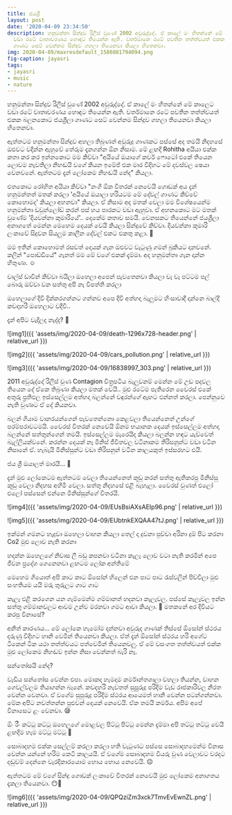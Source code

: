 ```yaml
---
title: ජයශ්‍රී
layout: post
date: '2020-04-09 23:34:50'
description: හනුමන්තා සින්දුව රිලීස් වුණේ 2002 අවුරුද්දේ. ඒ කාලේ මං හිතන්නේ මේ කාලෙට
  වඩා රටේ වාතාවරණය හොඳට තියෙන්න ඇති. වර්තමානෙ රටේ පවතින තත්ත්වයත් එකක බලනකොට ජයශ්‍රීලා
  ගාණට සෙට් වෙන්නම සින්දුව ගහලා තියෙනවා කියලා හිතෙනවා.
img: 2020-04-09/maxresdefault_1586081794094.png
fig-caption: jayasri
tags:
- jayasri
- music
- nature
---
```


හනුමන්තා සින්දුව රිලීස් වුණේ 2002 අවුරුද්දේ. ඒ කාලේ මං හිතන්නේ මේ කාලෙට වඩා රටේ වාතාවරණය හොඳට තියෙන්න ඇති. වර්තමානෙ රටේ පවතින තත්ත්වයත් එකක බලනකොට ජයශ්‍රීලා ගාණට සෙට් වෙන්නම සින්දුව ගහලා තියෙනවා කියලා හිතෙනවා.

ඇත්තටම හනුමන්තා සින්දුව අහලා තිබුණත් අවුරුදු ගාණකට පස්සේ අද තමයි නිදහසේ ඔළුවට වදින්න ඇහුවේ තේරුම දැනගන්න ඕන නිසාම. මේ ළඟදි Rohitha අයියා එක්ක කතා කර කර ඉන්නකොට මම කිව්වා "අයියේ ඔයාගේ කවර් ෆොටෝ එකේ තියෙන ලොවම නැවතිලා නිහඬයි වගේ කියන ඉමේජ් එක මාර විදිහට මේ දවස්වල ෂෙයා වෙනවනේ. ඇත්තටම දැන් ලෝකෙම නිහඬයි නේද" කියලා.

එතකොට රෝහිත අයියා කිව්වා "නංගි ඕක විතරක් නෙවෙයි ගොඩක් අය දැන් හනුමන්තත් මතක් කරලා 'අයියේ ඔයාලා හරියටම මේ දේවල් ගාණට කිව්වේ කොහොමද' කියලා අහනවා" කියලා. ඒ නිසාම අද මතක් වෙලා මම විශේෂයෙන්ම හනුමන්තා ඩවුන්ලෝඩ් කරන් පස් හය පාරක⁣ට වඩා ඇහුවා. ඒ අහනකොට මට මතක් වුණේම 'දියවන්නා කුමාරියේ'.. දෙකේම කතාව සමයි. වෙනසකට තියෙන්නේ ජයශ්‍රීලා අනාගතේ මෙන්න මෙහෙම දෙයක් වෙයි කියලා සින්දුවේ කිව්වා. දියවන්නා කුමාරි ලංකාවේ සිදුවන සියලුම කාලීන දේවල් එක⁣ට එකතු කළා. 💚

මම ඉතින් කොහොමත් රසවත් දෙයක් ගැන ඔළුවට වැටුණු ගමන් බුකියට දානවනේ. කලින් "පොඩ්ඩියේ" ගැනත් මම මේ වගේ එකක් දැම්මා. අද හනුමන්තා ගැන දාන්න හිතුණා. ☺️

චාල්ස් ඩාවින් කිව්වා බයිලා
ඔහෙලා අපෙන් පැවතෙනවා කියලා
චෑ චෑ පට්ටම පල් බොරු ඔව්වා
වන සත්තු අපි නෑ විපත්ති කරලා

ඔහෙලාගේ දිවි දික්කරගන්නට
ගන්නව අපෙ දිවි අත්හදා බැලුමට
හිංසාවාදී දාන්නෙ බාල්දි
කවදාහරි ඔහෙලාට වදීවී..

දැන් අපිට වැදිලද නැද්ද? 🙂

![img1]({{ 'assets/img/2020-04-09/death-1296x728-header.png' | relative_url }})

![img2]({{ 'assets/img/2020-04-09/cars_pollution.png' | relative_url }})

![img3]({{ 'assets/img/2020-04-09/16838997_303.png' | relative_url }})

2011 අවුරුද්දේ රිලීස් වුණ Contagion චිත්‍රපටිය බැලුවනම් මෙන්න මේ උඩ පදවල තියෙන දේ ඒකෙ තිබුණා කියලා මතක් වෙයි.. මුළු රටේම පැතිරෙන වෛරස් එකේ අතුරු ප්‍රතිඵල ඉස්සෙල්ලම අත්හදා බලන්නේ වඳුරන්ගේ ඇඟට එන්නත් කරලා. පෙන්නුවෙ නැති වුණාට ඒ දේ කියනවා.

බලන් ගියාම වානරයන්ගෙන් පැවතෙන්නො කෙළවලා තියෙන්නෙත් උන්ගේ පරම්පරාවටමයි. වෛරස් විතරක් නෙවෙයි ඕනම භයානක දෙයක් ඉස්සෙල්ලම අත්හදා බලන්නේ සත්තුන්ගෙන් තමයි. ඉස්සෙල්ලම මැරෙයිද කියලා බලන්න හඳට යැව්වෙත් බැල්ලියක්වනේ. කරන්න දෙයක් නෑ මිනිස් ජීවිතවල වටිනාකම තිරිසනුන්ට වඩා වටින නිසානේ ඒ. හැබැයි මිනිස්සුන්ට වඩා තිරිසනුන් වටින කාලයකුත් ඉස්සරහට එයි.

ජය ශ්‍රී ඔයාලත් මාරයි... 🙈

දැන් මුළු ලෝකෙටම ඇත්තටම වෙලා තියෙන්නෙත් කූඩු කරන් සත්තු ඇතිකරපු මිනිස්සු කූඩු වෙලා නිදහස අහිමි වෙලා. සත්තු නිදහසේ එළි බැහැලා. වෛරස් වුණත් එලෝ එලෝ පස්සෙන් එන්නෙ මිනිස්සුන්ගේ විතරයි.

![img4]({{ 'assets/img/2020-04-09/EUsBsiAXsAEIp96.png' | relative_url }})

![img5]({{ 'assets/img/2020-04-09/EUbtnkEXQAA47tJ.png' | relative_url }})

ඉක්මන් ගමනට හැදුවා ඔහෙලා
වාහන කියලා තෙල් දා දුවනා
පුච්චා අරිනා දුම් පිට කරනා
Co2 මුළු ලොව නැති කරනා

හදන්න ඔහෙලගේ නිවාස ලී බඩු
කපනවා වටිනා කැලෑ ලොව වටා
නැති කරමින් අපෙ ජීවන ප්‍රදේශ
ගෙනෙනවා ළඟටම ලෝක අන්තිමේ

මෙහෙම ගියොත් අපි කාට කාට
ඕසෝන් හිලෙන් එන පාට පාට
රැස්වලින් පිච්චිලා මුළු සංහතියම
යයි මරු තුරුලට ගාට ගාට


කැලෑ එළි කරගෙන යන ගැම්මෙන්ම ගම්මානත් හදනවා කැලෑවල. පස්සේ කැලෑවල ඉන්න සත්තු ගම්මානවලට ආවම උන්ව මරනවා ගමට ආවා කියලා. 🙂 මතකනේ අර දිවියට කරපු විනාසේ?

අනිත් කාරණය... මේ ලෝකෙ හැමෝම දන්නවා අවුරුද ගාණක් තිස්සේ ඕසෝන් ස්ථරය දරුණු විදිහට හානි වෙමින් තියෙනවා කියලා. ඒත් දැන් ඕසෝන් ස්ථරය හරි අගේට ටිකෙන් ටික යථා තත්ත්වයට පත්වෙමින් තියෙනවලු. ඒ මේ වසංගත තත්ත්වයත් එක්ක මුළු ලෝකෙම නිහඬව ඉන්න නිසා වෙන්නත් බැරි නෑ.

සන්තෝසයි නේද?

වැඩිය සන්තෝස වෙන්න එපා. මොකද හැමදාම කර්මාන්තශාලා වහලා තියන්න, වාහන ගෙවල්වලම තියාගන්න බෑනේ. කවදහරි නැවතත් සුපුුරුදු පරිදිම වැඩ රාජකාරිවල නිරත වෙන්න වෙනවා. ඒ වගේම සුපුරුදු පරිදිම ස්ථරය ආයෙමත් හානි වෙන්න පටන්ගන්නවා. මේක අපිට නවත්තන්න පුළුවන් දෙයක් නෙවෙයි. ඒක තමයි කර්මය. අපිම අපේ විනාසෙට ළං වෙනවා. 😪

ඕං රීං කට්ටු කට්ටු
ඔහෙලගේ මොළවල පිට්ටු පිට්ටු
මෙන්න දැම්මා අපි තට්ටු තට්ටු
වෙයි ළඟදිම හැම මට්ටු මට්ටු 💖

සොබාදහම එක්ක සෙල්ලම් ⁣කරලා කරලා හති වැටුණට පස්සෙ සොබාදහමෙන්ම විනාස වෙන්න යන්නේ හරිම කෙටි කාලයයි. ඒ වගේම සොබාදහම වියරු වුණ වෙලාවට වරදට දඬුවම් දෙන්නෙ වැරදිකාරයොම හොය හොය නෙවෙයි. 😐

ඇත්තටම මේ වගේ සින්දු ගොඩක් ලංකාවේ විතරක් නෙවෙයි මුළු ලෝකෙම අනාගතය දැකලා තියෙනවා. 😶🤕

![img6]({{ 'assets/img/2020-04-09/QPQziZm3xck7TmvEvEwnZL.png' | relative_url }})
